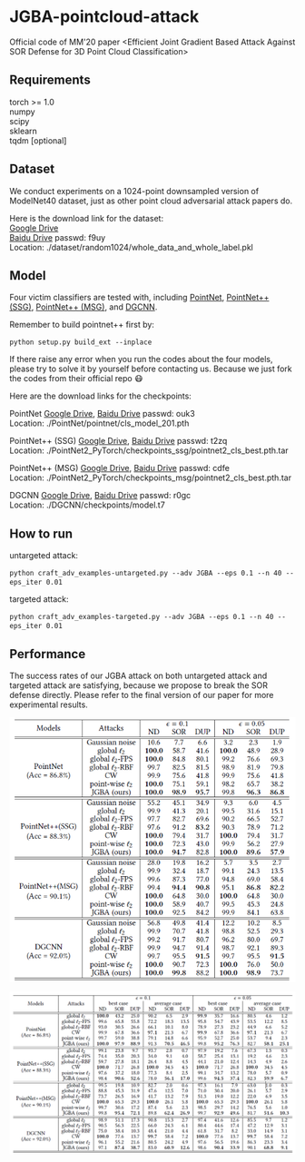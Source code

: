 # JGBA-pointcloud-attack
Official code of MM'20 paper &lt;Efficient Joint Gradient Based Attack Against SOR Defense for 3D Point Cloud Classification>

## Requirements
torch >= 1.0
<br>
numpy
<br>
scipy
<br>
sklearn
<br>
tqdm [optional]


## Dataset
We conduct experiments on a 1024-point downsampled version of ModelNet40 dataset, just as other point cloud adversarial attack papers do.

Here is the download link for the dataset:
<br>
[Google Drive](https://drive.google.com/file/d/1CDA67w5LDsjqaNgInNWdvH_efPMH0G90/view?usp=sharing)
<br>
[Baidu Drive](https://pan.baidu.com/s/1KJe2qIbTtbXbBB7VLVFSag) passwd: f9uy
<br>
Location: ./dataset/random1024/whole_data_and_whole_label.pkl

## Model
Four victim classifiers are tested with, including [PointNet](https://github.com/fxia22/pointnet.pytorch), [PointNet++ (SSG)](https://github.com/erikwijmans/Pointnet2_PyTorch), [PointNet++ (MSG)](https://github.com/erikwijmans/Pointnet2_PyTorch), and [DGCNN](https://github.com/WangYueFt/dgcnn).

Remember to build pointnet++ first by: 
```
python setup.py build_ext --inplace
```

If there raise any error when you run the codes about the four models, please try to solve it by yourself before contacting us. Because we just fork the codes from their official repo :mask:

Here are the download links for the checkpoints:

PointNet
[Google Drive](https://drive.google.com/file/d/1wADG0GM7xsSXSAoV1pTPttUA8ZnxLWl8/view?usp=sharing), [Baidu Drive](https://pan.baidu.com/s/1322xEaB9tc2zB9_FzLtiOA) passwd: ouk3
<br>
Location: ./PointNet/pointnet/cls_model_201.pth
<br>

PointNet++ (SSG)
[Google Drive](https://drive.google.com/drive/folders/1wZ4BICRGvRJVUgLanApDidqiPzrhG1U0?usp=sharing), [Baidu Drive](https://pan.baidu.com/s/1kA0ZaENlWAfDhLMUdtiIJg) passwd: t2zq
<br>
Location: ./PointNet2_PyTorch/checkpoints_ssg/pointnet2_cls_best.pth.tar
<br>

PointNet++ (MSG)
[Google Drive](https://drive.google.com/drive/folders/1Uh8F8jLOIYFaq_3JQwdU80I_JiUn0nBl?usp=sharing), [Baidu Drive](https://pan.baidu.com/s/19Ce-I09K6sYigtjfYwV14Q) passwd: cdfe
<br>
Location: ./PointNet2_PyTorch/checkpoints_msg/pointnet2_cls_best.pth.tar
<br>

DGCNN
[Google Drive](https://drive.google.com/file/d/1bBrvogBQnAWi-x-soMtAYgra2SA-JtK3/view?usp=sharing), [Baidu Drive](https://pan.baidu.com/s/1QoSAz6wHeaXdBohJE7LEMg) passwd: r0gc
<br>
Location: ./DGCNN/checkpoints/model.t7
<br>

## How to run
untargeted attack:
```
python craft_adv_examples-untargeted.py --adv JGBA --eps 0.1 --n 40 --eps_iter 0.01
```
targeted attack:
```
python craft_adv_examples-targeted.py --adv JGBA --eps 0.1 --n 40 --eps_iter 0.01
```

## Performance
The success rates of our JGBA attack on both untargeted attack and targeted attack are satisfying, because we propose to break the SOR defense directly.
Please refer to the final version of our paper for more experimental results.

![GitHub](https://github.com/machengcheng2016/JGBA-pointcloud-attack/blob/master/fig/untargeted.png "Untargeted Attack Success Rate")

![Github](https://github.com/machengcheng2016/JGBA-pointcloud-attack/blob/master/fig/targeted.png "Targeted Attack Success Rate")

